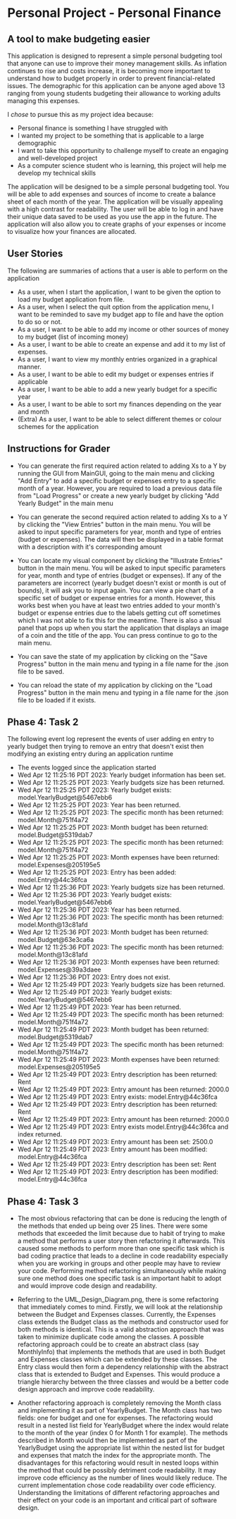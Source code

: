 # Personal Project - Personal Finance

## A tool to make budgeting easier

This application is designed to represent a simple personal
budgeting tool that anyone can use to improve their money management skills.
As inflation continues to rise and costs increase, it is becoming more important
to understand how to budget properly in order to prevent financial-related issues.
The demographic for this application can be anyone aged above 13 ranging from young
students budgeting their allowance to working adults managing this expenses.


I *chose* to pursue this as my project idea because:
- Personal finance is something I have struggled with
- I wanted my project to be something that is applicable to a large demographic 
- I want to take this opportunity to challenge myself to create an engaging and well-developed project
- As a computer science student who is learning, this project will help me develop my technical skills

The application will be designed to be a simple personal budgeting tool. You will be able to
add expenses and sources of income to create a balance sheet of each month of the year.
The application will be visually appealing with a high contrast for readability.
The user will be able to log in and have their unique data saved to be used as you use the app in the future.
The application will also allow you to create graphs of your expenses or income
to visualize how your finances are allocated.


## User Stories

The following are summaries of actions that a user is able to perform
on the application

- As a user, when I start the application, I want to be given the option to load my budget application from file.
- As a user, when I select the quit option from the application menu, I want to be reminded to save my budget app to file and have the option to do so or not.
- As a user, I want to be able to add my income or other sources of money to my budget (list of incoming money)
- As a user, I want to be able to create an expense and add it to my list of expenses.
- As a user, I want to view my monthly entries organized in a graphical manner.
- As a user, I want to be able to edit my budget or expenses entries if applicable
- As a user, I want to be able to add a new yearly budget for a specific year
- As a user, I want to be able to sort my finances depending on the year and month
- (Extra) As a user, I want to be able to select different themes or colour schemes for the application

## Instructions for Grader

- You can generate the first required action related to adding Xs to a Y by running the GUI from MainGUI, going to the main menu
and clicking "Add Entry" to add a specific budget or expenses entry to a specific month of a year. However, you are required to load a previous
data file from "Load Progress" or create a new yearly budget by clicking "Add Yearly Budget" in the main menu


- You can generate the second required action related to adding Xs to a Y by clicking the "View Entries" button in the main menu. You will be asked
to input specific parameters for year, month and type of entries (budget or expenses). The data will then be displayed in a table format with
a description with it's corresponding amount


- You can locate my visual component by clicking the "Illustrate Entries" button in the main menu. You will be asked to input specific parameters for year, month and type of entries (budget or expenses).
If any of the parameters are incorrect (yearly budget doesn't exist or month is out of bounds), it will ask you to input again. You can view a
pie chart of a specific set of budget or expense entries for a month. However, this works best when you have at least two entries added to your month's 
budget or expense entries due to the labels getting cut off sometimes which I was not able to fix this for the meantime. There is also a visual panel
that pops up when you start the application that displays an image of a coin and the title of the app. You can press continue to go to the main
menu.


- You can save the state of my application by clicking on the "Save Progress" button in the main menu and typing in a file name for the .json
file to be saved.


- You can reload the state of my application by clicking on the "Load Progress" button in the main menu and typing in a file name for the .json
  file to be loaded if it exists.

## Phase 4: Task 2
The following event log represent the events of user adding en entry to yearly budget then trying to remove an entry 
that doesn't exist then modifying an existing entry during an application runtime
- The events logged since the application started
- Wed Apr 12 11:25:16 PDT 2023:
Yearly budget information has been set.
- Wed Apr 12 11:25:25 PDT 2023:
Yearly budgets size has been returned.
- Wed Apr 12 11:25:25 PDT 2023:
Yearly budget exists: model.YearlyBudget@5467ebb6
- Wed Apr 12 11:25:25 PDT 2023:
Year has been returned.
- Wed Apr 12 11:25:25 PDT 2023:
The specific month has been returned: model.Month@751f4a72
- Wed Apr 12 11:25:25 PDT 2023:
Month budget has been returned: model.Budget@5319dab7
- Wed Apr 12 11:25:25 PDT 2023:
The specific month has been returned: model.Month@751f4a72
- Wed Apr 12 11:25:25 PDT 2023:
Month expenses have been returned: model.Expenses@205195e5
- Wed Apr 12 11:25:25 PDT 2023:
Entry has been added: model.Entry@44c36fca
- Wed Apr 12 11:25:36 PDT 2023:
Yearly budgets size has been returned.
- Wed Apr 12 11:25:36 PDT 2023:
Yearly budget exists: model.YearlyBudget@5467ebb6
- Wed Apr 12 11:25:36 PDT 2023:
Year has been returned.
- Wed Apr 12 11:25:36 PDT 2023:
The specific month has been returned: model.Month@13c81afd
- Wed Apr 12 11:25:36 PDT 2023:
Month budget has been returned: model.Budget@63e3ca6a
- Wed Apr 12 11:25:36 PDT 2023:
The specific month has been returned: model.Month@13c81afd
- Wed Apr 12 11:25:36 PDT 2023:
Month expenses have been returned: model.Expenses@39a3daee
- Wed Apr 12 11:25:36 PDT 2023:
Entry does not exist.
- Wed Apr 12 11:25:49 PDT 2023:
Yearly budgets size has been returned.
- Wed Apr 12 11:25:49 PDT 2023:
Yearly budget exists: model.YearlyBudget@5467ebb6
- Wed Apr 12 11:25:49 PDT 2023:
Year has been returned.
- Wed Apr 12 11:25:49 PDT 2023:
The specific month has been returned: model.Month@751f4a72
- Wed Apr 12 11:25:49 PDT 2023:
Month budget has been returned: model.Budget@5319dab7
- Wed Apr 12 11:25:49 PDT 2023:
The specific month has been returned: model.Month@751f4a72
- Wed Apr 12 11:25:49 PDT 2023:
Month expenses have been returned: model.Expenses@205195e5
- Wed Apr 12 11:25:49 PDT 2023:
Entry description has been returned: Rent
- Wed Apr 12 11:25:49 PDT 2023:
Entry amount has been returned: 2000.0
- Wed Apr 12 11:25:49 PDT 2023:
Entry exists: model.Entry@44c36fca
- Wed Apr 12 11:25:49 PDT 2023:
Entry description has been returned: Rent
- Wed Apr 12 11:25:49 PDT 2023:
Entry amount has been returned: 2000.0
- Wed Apr 12 11:25:49 PDT 2023:
Entry exists model.Entry@44c36fca and index returned.
- Wed Apr 12 11:25:49 PDT 2023:
Entry amount has been set: 2500.0
- Wed Apr 12 11:25:49 PDT 2023:
Entry amount has been modified: model.Entry@44c36fca
- Wed Apr 12 11:25:49 PDT 2023:
Entry description has been set: Rent
- Wed Apr 12 11:25:49 PDT 2023:
Entry description has been modified: model.Entry@44c36fca

## Phase 4: Task 3
- The most obvious refactoring that can be done is reducing the length of the methods that ended up being over 25 lines. There were some methods
that exceeded the limit because due to habit of trying to make a method that performs a user story then refactoring it afterwards. This caused some methods to
perform more than one specific task which is bad coding practice that leads to a decline in code readability especially when you are working in groups
and other people may have to review your code. Performing method refactoring simultaneously while making sure one method does one specific task is an important
habit to adopt and would improve code design and readability.


- Referring to the UML_Design_Diagram.png, there is some refactoring that immediately comes to mind. Firstly, we will look at the relationship
between the Budget and Expenses classes. Currently, the Expenses class extends the Budget class as the methods and constructor used for both methods
is identical. This is a valid abstraction approach that was taken to minimize duplicate code among the classes. A possible refactoring approach could
be to create an abstract class (say MonthlyInfo) that implements the methods that are used in both Budget and Expenses classes which can be 
extended by these classes. The Entry class would then form a dependency relationship with the abstract class that is extended to Budget and Expenses. 
This would produce a triangle hierarchy between the three classes and would be a better code design approach and
improve code readability.


- Another refactoring approach is completely removing the Month class and implementing it as part of YearlyBudget. The Month class has two fields:
one for budget and one for expenses. The refactoring would result in a nested list field for YearlyBudget where the index would relate to the
month of the year (index 0 for Month 1 for example). The methods described in Month would then be implemented as part of the YearlyBudget using
the appropriate list within the nested list for budget and expenses that match the index for the appropriate month. The disadvantages for this
refactoring would result in nested loops within the method that could be possibly detriment code readability. It may improve code efficiency as the
number of lines would likely reduce. The current implementation chose code readability over code efficiency. Understanding the limitations of
different refactoring approaches and their effect on your code is an important and critical part of software design.
